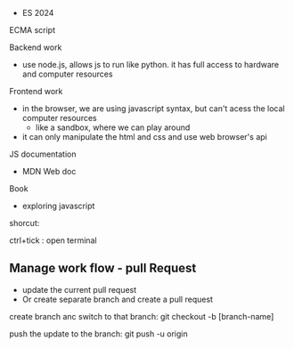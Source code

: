 - ES 2024

ECMA script

Backend work

- use node.js, allows js to run like python. it has full access to hardware and computer resources

Frontend work

- in the browser, we are using javascript syntax, but can't acess the local computer resources
  - like a sandbox, where we can play around
- it can only manipulate the html and css and use web browser's api

JS documentation

- MDN Web doc

Book

- exploring javascript

shorcut:

ctrl+tick : open terminal

## Manage work flow - pull Request
- update the current pull request 
- Or create separate  branch and create a pull request

create branch anc switch to that branch: git checkout -b [branch-name] 

push the update to the branch: git push -u origin <branchName>